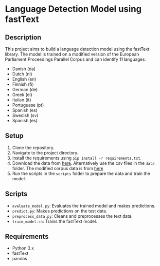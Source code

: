 # Language Detection Model using fastText

## Description

This project aims to build a language detection model using the fastText library. The model is trained on a modified version of the European Parliament Proceedings Parallel Corpus and can identify 11 languages.

- Danish (da)
- Dutch (nl)
- English (en)
- Finnish (fi)
- German (de)
- Greek (el)
- Italian (it)
- Portuguese (pt)
- Spanish (es)
- Swedish (sv)
- Spanish (es)

## Setup

1. Clone the repository.
2. Navigate to the project directory.
3. Install the requirements using `pip install -r requirements.txt`.
4. Download the data from [here](http://www.statmt.org/europarl/). Alternatively use the csv files in the `data` folder. The modified corpus data is from [here](https://www.kaggle.com/datasets/nltkdata/europarl?resource=download) 
5. Run the scripts in the `scripts` folder to prepare the data and train the model.

## Scripts

- `evaluate_model.py`: Evaluates the trained model and makes predictions.
- `predict.py`: Makes predictions on the test data.
- `preprocess_data.py`: Cleans and preprocesses the text data.
- `train_model.sh`: Trains the fastText model.

## Requirements

- Python 3.x
- fastText
- pandas

